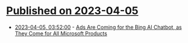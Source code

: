 # [Published on 2023-04-05](index.md)

* [2023-04-05, 03:52:00](https://soylentnews.org/article.pl?sid=23/04/04/047231&from=rss) - [Ads Are Coming for the Bing AI Chatbot, as They Come for All Microsoft Products](https://soylentnews.org/article.pl?sid=23/04/04/047231&from=rss)
